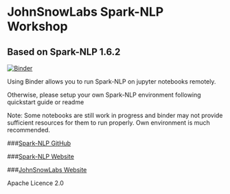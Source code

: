 # JohnSnowLabs Spark-NLP Workshop
## Based on Spark-NLP 1.6.2

[![Binder](https://mybinder.org/badge.svg)](https://mybinder.org/v2/gh/JohnSnowLabs/spark-nlp-workshop/master)

Using Binder allows you to run Spark-NLP on jupyter notebooks remotely.

Otherwise, please setup your own Spark-NLP environment following quickstart guide or readme

Note: Some notebooks are still work in progress and binder may not provide sufficient resources for them to run properly. Own environment is much recommended.

###[Spark-NLP GitHub](https://github.com/JohnSnowLabs/spark-nlp)

###[Spark-NLP Website](https://nlp.johnsnowlabs.com/)

###[JohnSnowLabs Website](https://www.johnsnowlabs.com/)

Apache Licence 2.0

